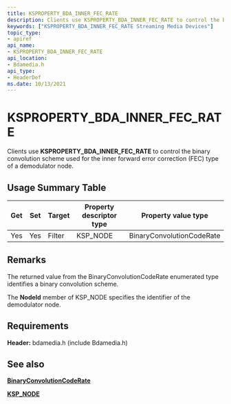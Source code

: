 ```yaml
---
title: KSPROPERTY_BDA_INNER_FEC_RATE
description: Clients use KSPROPERTY_BDA_INNER_FEC_RATE to control the binary convolution scheme used for the inner forward error correction (FEC) type of a demodulator node.
keywords: ["KSPROPERTY_BDA_INNER_FEC_RATE Streaming Media Devices"]
topic_type:
- apiref
api_name:
- KSPROPERTY_BDA_INNER_FEC_RATE
api_location:
- Bdamedia.h
api_type:
- HeaderDef
ms.date: 10/13/2021
---
```


# KSPROPERTY_BDA_INNER_FEC_RATE

Clients use **KSPROPERTY_BDA_INNER_FEC_RATE** to control the binary convolution scheme used for the inner forward error correction (FEC) type of a demodulator node.

## Usage Summary Table

| Get | Set | Target | Property descriptor type | Property value type |
|--|--|--|--|--|
| Yes | Yes | Filter | KSP_NODE | BinaryConvolutionCodeRate |

## Remarks

The returned value from the BinaryConvolutionCodeRate enumerated type identifies a binary convolution scheme.

The **NodeId** member of KSP_NODE specifies the identifier of the demodulator node.

## Requirements

**Header:** bdamedia.h (include Bdamedia.h)

## See also

[**BinaryConvolutionCodeRate**](/previous-versions/windows/desktop/mstv/binaryconvolutioncoderate)

[**KSP_NODE**](/windows-hardware/drivers/ddi/ks/ns-ks-ksp_node)
